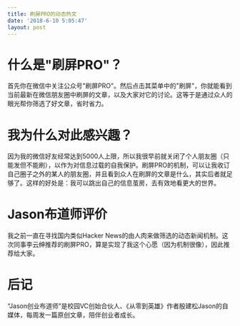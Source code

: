 ```yaml
---
title: 刷屏PRO的动态热文
date: '2018-6-10 5:05:47'
layout: post
---
```


# 什么是"刷屏PRO"？

首先你在微信中关注公众号"刷屏PRO"。然后点击其菜单中的"刷屏"，你就能看到当前最新在微信朋友圈中刷屏的文章，以及大家对它的讨论。这等于是通过众人的眼光帮你筛选了好文章，省时省力。

# 我为什么对此感兴趣？

因为我的微信好友经常达到5000人上限，所以我很早前就关闭了个人朋友圈（只能发但不能刷），以作为对信息过载的自我保护。刷屏PRO的机制，可以让我收订自己圈子之外的某人的朋友圈，并且看到众人在刷屏的文章是什么，其实后者就足够了。这样的好处是：我可以跳出自己的信息茧房，去有效地看更大的世界。

# Jason布道师评价

我之前一直在寻找国内类似Hacker News的由人肉来做筛选的动态新闻机制。这次同事李云绅推荐的刷屏PRO，算是实现了我这个心愿（因为机制很像），因此推荐给大家。

# 后记

“Jason创业布道师”是校园VC创始合伙人、《从零到英雄》作者殷建松Jason的自媒体，每周发一篇原创文章，陪伴创业者成长。
